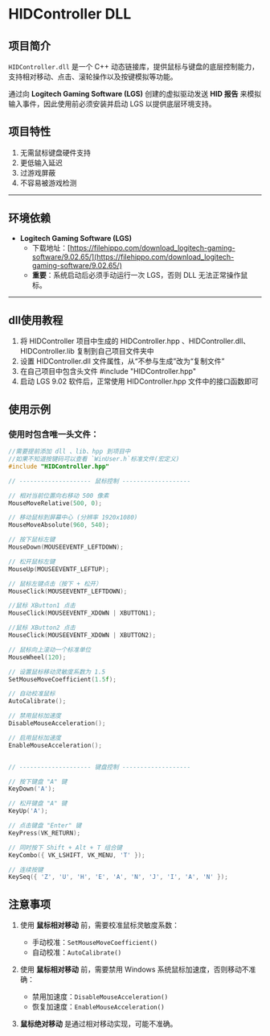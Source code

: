 # HIDController DLL

## 项目简介
`HIDController.dll` 是一个 C++ 动态链接库，提供鼠标与键盘的底层控制能力，支持相对移动、点击、滚轮操作以及按键模拟等功能。  

通过向 **Logitech Gaming Software (LGS)** 创建的虚拟驱动发送 **HID 报告** 来模拟输入事件，因此使用前必须安装并启动 LGS 以提供底层环境支持。

## 项目特性
1. 无需鼠标键盘硬件支持
2. 更低输入延迟
3. 过游戏屏蔽
4. 不容易被游戏检测

---

## 环境依赖

- **Logitech Gaming Software (LGS)**  
  - 下载地址：[https://filehippo.com/download_logitech-gaming-software/9.02.65/](https://filehippo.com/download_logitech-gaming-software/9.02.65/)  
  - **重要**：系统启动后必须手动运行一次 LGS，否则 DLL 无法正常操作鼠标。

---

## dll使用教程
1. 将 HIDController 项目中生成的 HIDController.hpp 、HIDController.dll、HIDController.lib 复制到自己项目文件夹中
2. 设置 HIDController.dll 文件属性，从“不参与生成”改为“复制文件”
3. 在自己项目中包含头文件 #include "HIDController.hpp"
4. 启动 LGS 9.02 软件后，正常使用 HIDController.hpp 文件中的接口函数即可
## 使用示例

### 使用时包含唯一头文件：

```cpp
//需要提前添加 dll 、lib、hpp 到项目中
//如果不知道按键码可以查看 `WinUser.h`标准文件(宏定义)
#include "HIDController.hpp"

// -------------------- 鼠标控制 -------------------

// 相对当前位置向右移动 500 像素
MouseMoveRelative(500, 0);

// 移动鼠标到屏幕中心 (分辨率 1920x1080)
MouseMoveAbsolute(960, 540);

// 按下鼠标左键
MouseDown(MOUSEEVENTF_LEFTDOWN);

// 松开鼠标左键
MouseUp(MOUSEEVENTF_LEFTUP);

// 鼠标左键点击（按下 + 松开）
MouseClick(MOUSEEVENTF_LEFTDOWN);

//鼠标 XButton1 点击
MouseClick(MOUSEEVENTF_XDOWN | XBUTTON1);

//鼠标 XButton2 点击
MouseClick(MOUSEEVENTF_XDOWN | XBUTTON2); 

// 鼠标向上滚动一个标准单位
MouseWheel(120);

// 设置鼠标移动灵敏度系数为 1.5
SetMouseMoveCoefficient(1.5f);

// 自动校准鼠标
AutoCalibrate();

// 禁用鼠标加速度
DisableMouseAcceleration();

// 启用鼠标加速度
EnableMouseAcceleration();


// -------------------- 键盘控制 -------------------

// 按下键盘 "A" 键
KeyDown('A');

// 松开键盘 "A" 键
KeyUp('A');

// 点击键盘 "Enter" 键
KeyPress(VK_RETURN);

// 同时按下 Shift + Alt + T 组合键
KeyCombo({ VK_LSHIFT, VK_MENU, 'T' });

// 连续按键
KeySeq({ 'Z', 'U', 'H', 'E', 'A', 'N', 'J', 'I', 'A', 'N' });

```

## 注意事项

1. 使用 **鼠标相对移动** 前，需要校准鼠标灵敏度系数：
   - 手动校准：`SetMouseMoveCoefficient()`
   - 自动校准：`AutoCalibrate()`

2. 使用 **鼠标相对移动** 前，需要禁用 Windows 系统鼠标加速度，否则移动不准确：
   - 禁用加速度：`DisableMouseAcceleration()`
   - 恢复加速度：`EnableMouseAcceleration()`

3. **鼠标绝对移动** 是通过相对移动实现，可能不准确。